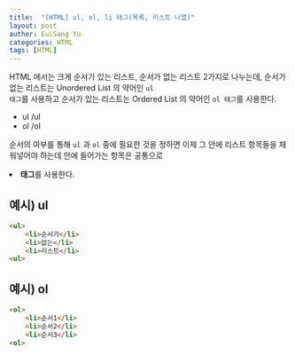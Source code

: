 ```yaml
---
title:  "[HTML] ul, ol, li 태그(목록, 리스트 나열)"
layout: post
author: EuiSang Yu
categories: HTML
tags: [HTML]
---
```


HTML 에서는 크게 순서가 있는 리스트, 순서가 없는 리스트 2가지로 나누는데, 순서가 없는 리스트는 Unordered List 의 약어인 <code>ul 태그</code>를 사용하고 순서가 있는 리스트는 Ordered List 의 약어인 <code>ol 태그</code>를 사용한다.

-   ul /ul
-   ol /ol

순서의 여부를 통해 <code>ul</code> 과 <code>ol</code> 중에 필요한 것을 정하면 이제 그 안에 리스트 항목들을 채워넣어야 하는데 안에 들어가는 항목은 공통으로 **<li> 태그**를 사용한다.

## 예시) ul

```html
<ul>
	<li>순서가</li>
	<li>없는</li>
	<li>리스트</li>
<ul>
```

## 예시) ol

```html
<ol>
	<li>순서1</li>
	<li>순서2</li>
	<li>순서3</li>
<ol>
```